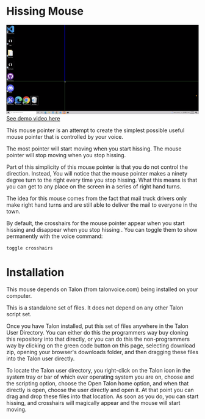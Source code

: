 # Hissing Mouse

[![](9C269C60-20BE-4E9F-8722-0EDFFE4C8345.png)](https://youtu.be/wwOJTt-4Gus)
[See demo video here](https://youtu.be/wwOJTt-4Gus)

This mouse pointer
is an attempt
to create the simplest possible
useful mouse pointer
that is controlled by your voice.

The most pointer will start moving 
when you start hissing.
The mouse pointer will stop moving
when you stop hissing.



Part of this simplicity of this mouse pointer
is that you do not control the direction.
Instead,
You will notice that the mouse pointer
makes a ninety degree turn to the right
every time you stop hissing.
What this means is that you can get to any place on the screen
in a series of right hand turns.


The idea for this mouse comes from
the fact that mail truck drivers
only make right hand turns
and are still able to deliver the mail to everyone in the town.

By default,
the crosshairs for the mouse pointer
appear when you start hissing
and disappear when you stop hissing
.
You can toggle them to show permanently
with the voice command:



```
toggle crosshairs
```

# Installation

This mouse depends on Talon (from talonvoice.com) being installed on your computer.

This is a standalone set of files.  It does not depend on any other Talon script set.

Once you have Talon installed, put this set of files anywhere in the Talon User Directory.  You can either do this the programmers way buy cloning this repository into that directly, or you can do this the non-programmers way by clicking on the green code button on this page, selecting download zip, opening your browser's downloads folder, and then dragging these files into the Talon user directly.  

To locate the Talon user directory, you right-click on the Talon icon in the system tray or bar of which ever operating system you are on, choose and the scripting option, choose the Open  Talon home option, and when that directly is open, choose the user directly and open it.  At that point you can drag and drop these files into that location.  As soon as you do, you can start hissing, and crosshairs will magically appear and the mouse will start moving.


